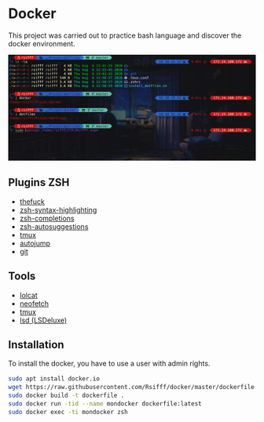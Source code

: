 # Docker

This project was carried out to practice bash language and discover the docker environment.

![](images/screen.PNG)

## Plugins ZSH

- [thefuck](https://github.com/nvbn/thefuck)
- [zsh-syntax-highlighting](https://github.com/zsh-users/zsh-syntax-highlighting)
- [zsh-completions](https://github.com/zsh-users/zsh-completions)
- [zsh-autosuggestions](https://github.com/zsh-users/zsh-autosuggestions)
- [tmux](https://github.com/ohmyzsh/ohmyzsh/tree/master/plugins/tmux)
- [autojump](https://github.com/wting/autojump)
- [git](https://github.com/ohmyzsh/ohmyzsh/tree/master/plugins/git)

## Tools 

- [lolcat](https://github.com/busyloop/lolcat)
- [neofetch](https://github.com/dylanaraps/neofetch)
- [tmux](https://github.com/tmux/tmux/wiki)
- [lsd (LSDeluxe)](https://github.com/Peltoche/lsd)

## Installation

To install the docker, you have to use a user with admin rights.

```bash
sudo apt install docker.io 
wget https://raw.githubusercontent.com/Rsifff/docker/master/dockerfile 
sudo docker build -t dockerfile . 
sudo docker run -tid --name mondocker dockerfile:latest 
sudo docker exec -ti mondocker zsh
